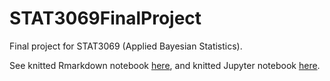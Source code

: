 # STAT3069FinalProject
Final project for STAT3069 (Applied Bayesian Statistics).

See knitted Rmarkdown notebook [here](https://htmlpreview.github.io/?https://github.com/bbeardsall/STAT3069FinalProject/blob/main/stat3069_finalProject_R.html),
and knitted Jupyter notebook [here](https://htmlpreview.github.io/?https://github.com/bbeardsall/STAT3069FinalProject/blob/main/statFinalProject_python_dec9_1138.html).
